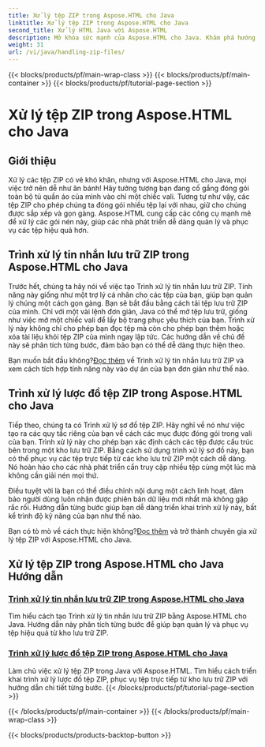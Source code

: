 ```yaml
---
title: Xử lý tệp ZIP trong Aspose.HTML cho Java
linktitle: Xử lý tệp ZIP trong Aspose.HTML cho Java
second_title: Xử lý HTML Java với Aspose.HTML
description: Mở khóa sức mạnh của Aspose.HTML cho Java. Khám phá hướng dẫn về cách xử lý tệp ZIP và tìm hiểu các kỹ thuật cần thiết để quản lý tệp ZIP hiệu quả.
weight: 31
url: /vi/java/handling-zip-files/
---
```


{{< blocks/products/pf/main-wrap-class >}}
{{< blocks/products/pf/main-container >}}
{{< blocks/products/pf/tutorial-page-section >}}

# Xử lý tệp ZIP trong Aspose.HTML cho Java

## Giới thiệu

Xử lý các tệp ZIP có vẻ khó khăn, nhưng với Aspose.HTML cho Java, mọi việc trở nên dễ như ăn bánh! Hãy tưởng tượng bạn đang cố gắng đóng gói toàn bộ tủ quần áo của mình vào chỉ một chiếc vali. Tương tự như vậy, các tệp ZIP cho phép chúng ta đóng gói nhiều tệp lại với nhau, giữ cho chúng được sắp xếp và gọn gàng. Aspose.HTML cung cấp các công cụ mạnh mẽ để xử lý các gói nén này, giúp các nhà phát triển dễ dàng quản lý và phục vụ các tệp hiệu quả hơn.

## Trình xử lý tin nhắn lưu trữ ZIP trong Aspose.HTML cho Java

Trước hết, chúng ta hãy nói về việc tạo Trình xử lý tin nhắn lưu trữ ZIP. Tính năng này giống như một trợ lý cá nhân cho các tệp của bạn, giúp bạn quản lý chúng một cách gọn gàng. Bạn sẽ bắt đầu bằng cách tải tệp lưu trữ ZIP của mình. Chỉ với một vài lệnh đơn giản, Java có thể mở tệp lưu trữ, giống như việc mở một chiếc vali để lấy bộ trang phục yêu thích của bạn. Trình xử lý này không chỉ cho phép bạn đọc tệp mà còn cho phép bạn thêm hoặc xóa tài liệu khỏi tệp ZIP của mình ngay lập tức. Các hướng dẫn về chủ đề này sẽ phân tích từng bước, đảm bảo bạn có thể dễ dàng thực hiện theo. 

 Bạn muốn bắt đầu không?[Đọc thêm](./zip-archive-message-handler/) về Trình xử lý tin nhắn lưu trữ ZIP và xem cách tích hợp tính năng này vào dự án của bạn đơn giản như thế nào.

## Trình xử lý lược đồ tệp ZIP trong Aspose.HTML cho Java

Tiếp theo, chúng ta có Trình xử lý sơ đồ tệp ZIP. Hãy nghĩ về nó như việc tạo ra các quy tắc riêng của bạn về cách các mục được đóng gói trong vali của bạn. Trình xử lý này cho phép bạn xác định cách các tệp được cấu trúc bên trong một kho lưu trữ ZIP. Bằng cách sử dụng trình xử lý sơ đồ này, bạn có thể phục vụ các tệp trực tiếp từ các kho lưu trữ ZIP một cách dễ dàng. Nó hoàn hảo cho các nhà phát triển cần truy cập nhiều tệp cùng một lúc mà không cần giải nén mọi thứ. 

Điều tuyệt vời là bạn có thể điều chỉnh nội dung một cách linh hoạt, đảm bảo người dùng luôn nhận được phiên bản dữ liệu mới nhất mà không gặp rắc rối. Hướng dẫn từng bước giúp bạn dễ dàng triển khai trình xử lý này, bất kể trình độ kỹ năng của bạn như thế nào. 

 Bạn có tò mò về cách thực hiện không?[Đọc thêm](./zip-file-schema-handler/) và trở thành chuyên gia xử lý tệp ZIP với Aspose.HTML cho Java.

## Xử lý tệp ZIP trong Aspose.HTML cho Java Hướng dẫn
### [Trình xử lý tin nhắn lưu trữ ZIP trong Aspose.HTML cho Java](./zip-archive-message-handler/)
Tìm hiểu cách tạo Trình xử lý tin nhắn lưu trữ ZIP bằng Aspose.HTML cho Java. Hướng dẫn này phân tích từng bước để giúp bạn quản lý và phục vụ tệp hiệu quả từ kho lưu trữ ZIP.
### [Trình xử lý lược đồ tệp ZIP trong Aspose.HTML cho Java](./zip-file-schema-handler/)
Làm chủ việc xử lý tệp ZIP trong Java với Aspose.HTML. Tìm hiểu cách triển khai trình xử lý lược đồ tệp ZIP, phục vụ tệp trực tiếp từ kho lưu trữ ZIP với hướng dẫn chi tiết từng bước.
{{< /blocks/products/pf/tutorial-page-section >}}

{{< /blocks/products/pf/main-container >}}
{{< /blocks/products/pf/main-wrap-class >}}

{{< blocks/products/products-backtop-button >}}
